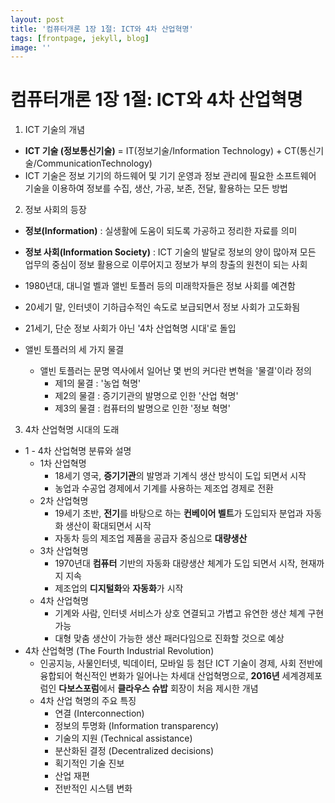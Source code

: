 ```yaml
---
layout: post
title: '컴퓨터개론 1장 1절: ICT와 4차 산업혁명'
tags: [frontpage, jekyll, blog]
image: ''
---
```


# 컴퓨터개론 1장 1절: ICT와 4차 산업혁명

1. ICT 기술의 개념
- **ICT 기술 (정보통신기술)** = IT(정보기술/Information Technology) + CT(통신기술/CommunicationTechnology)
- ICT 기술은 정보 기기의 하드웨어 및 기기 운영과 정보 관리에 필요한 소프트웨어 기술을 이용하여 정보를 수집, 생산, 가공, 보존, 전달, 활용하는 모든 방법

2. 정보 사회의 등장

- **정보(Information)** : 실생활에 도움이 되도록 가공하고 정리한 자료를 의미

- **정보 사회(Information Society)** : ICT 기술의 발달로 정보의 양이 많아져 모든 업무의 중심이 정보 활용으로 이루어지고 정보가 부의 창출의 원천이 되는 사회
- 1980년대, 대니얼 벨과 앨빈 토플러 등의 미래학자들은 정보 사회를 예견함
- 20세기 말, 인터넷이 기하급수적인 속도로 보급되면서 정보 사회가 고도화됨
- 21세기, 단순 정보 사회가 아닌 '4차 산업혁명 시대'로 돌입
- 앨빈 토플러의 세 가지 물결
    - 앨빈 토플러는 문명 역사에서 일어난 몇 번의 커다란 변혁을 '물결'이라 정의
        - 제1의 물결 : '농업 혁명'
        - 제2의 물결 : 증기기관의 발명으로 인한 '산업 혁명'
        - 제3의 물결 : 컴퓨터의 발명으로 인한 '정보 혁명'

3. 4차 산업혁명 시대의 도래

- 1 - 4차 산업혁명 분류와 설명
    - 1차 산업혁명
        - 18세기 영국, **증기기관**의 발명과 기계식 생산 방식이 도입 되면서 시작
        - 농업과 수공업 경제에서 기계를 사용하는 제조업 경제로 전환
    - 2차 산업혁명
        - 19세기 초반, **전기**를 바탕으로 하는 **컨베이어 벨트**가 도입되자 분업과 자동화 생산이 확대되면서 시작
        - 자동차 등의 제조업 제품을 공급자 중심으로 **대량생산**
    - 3차 산업혁명
        - 1970년대 **컴퓨터** 기반의 자동화 대량생산 체계가 도입 되면서 시작, 현재까지 지속
        - 제조업의 **디지털화**와 **자동화**가 시작
    - 4차 산업혁명
        - 기계와 사람, 인터넷 서비스가 상호 연결되고 가볍고 유연한 생산 체계 구현 가능
        - 대형 맞춤 생산이 가능한 생산 패러다임으로 진화할 것으로 예상
- 4차 산업혁명 (The Fourth Industrial Revolution)
    - 인공지능, 사물인터넷, 빅데이터, 모바일 등 첨단 ICT 기술이 경제, 사회 전반에 융합되어 혁신적인 변화가 일어나는 차세대 산업혁명으로, **2016년** 세계경제포럼인 **다보스포럼**에서 **클라우스 슈밥** 회장이 처음 제시한 개념
    - 4차 산업 혁명의 주요 특징
        - 연결 (Interconnection)
        - 정보의 투명화 (Information transparency)
        - 기술의 지원 (Technical assistance)
        - 분산화된 결정 (Decentralized decisions)
        - 획기적인 기술 진보
        - 산업 재편
        - 전반적인 시스템 변화
        